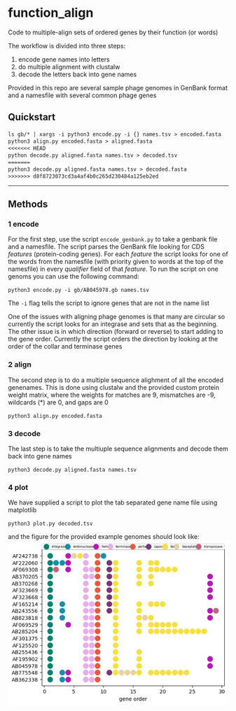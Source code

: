 # function_align
Code to multiple-align sets of ordered genes by their function (or words) 

The workflow is divided into three steps:
1. encode gene names into letters
2. do multiple alignment with clustalw
3. decode the letters back into gene names


Provided in this repo are several sample phage genomes in GenBank format and a namesfile with several common phage genes 


## Quickstart
```
ls gb/* | xargs -i python3 encode.py -i {} names.tsv > encoded.fasta
python3 align.py encoded.fasta > aligned.fasta
<<<<<<< HEAD
python decode.py aligned.fasta names.tsv > decoded.tsv
=======
python3 decode.py aligned.fasta names.tsv > decoded.fasta
>>>>>>> d8f8723073cd3a4af4b0c265d230484a125eb2ed
```
------
## Methods
### 1 encode
For the first step, use the script `encode_genbank.py` to take a genbank file and a namesfile.  The script parses the GenBank file looking for CDS *features* (protein-coding genes).  For each *feature* the script looks for one of the words from the namesfile (with priority given to words at the top of the namesfile) in every *qualifier* field of that *feature*.
To run the script on one genoms you can use the following command:
```
python3 encode.py -i gb/AB045978.gb names.tsv
```
The `-i` flag tells the script to ignore genes that are not in the name list

One of the issues with aligning phage genomes is that many are circular so currently the script looks for an integrase and sets that as the beginning.  The other issue is in which direction (forward or reverse) to start adding to the gene order. Currently the script orders the direction by looking at the order of the collar and terminase genes

### 2 align
The second step is to do a multiple sequence alighment of all the encoded genenames. This is done using clustalw and the provided custom protein weight matrix, where the weights for matches are 9, mismatches are -9, wildcards (\*) are 0, and gaps are 0
```
python3 align.py encoded.fasta
```

### 3 decode
The last step is to take the multiuple sequence alignments and decode them back into gene names
```
python3 decode.py aligned.fasta names.tsv
```

### 4 plot
We have supplied a script to plot the tab separated gene name file using matplotlib
```
python3 plot.py decoded.tsv
```

and the figure for the provided example genomes should look like:
![](https://github.com/deprekate/function_align/blob/main/figure.png)
